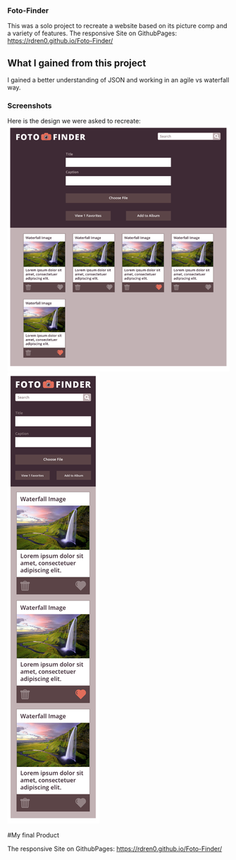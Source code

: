 ### Foto-Finder



This was a solo project to recreate a website based on its picture comp and a variety of features.
The responsive Site on GithubPages:
https://rdren0.github.io/Foto-Finder/
## What I gained from this project
I gained a better understanding of JSON and working in an agile vs waterfall way.
### Screenshots
Here is the design we were asked to recreate:
![Foto-Finder](images/Desktop-Comp.png)
![Foto-Finder](images/Mobile-Comp.png)

#My final Product


The responsive Site on GithubPages:
https://rdren0.github.io/Foto-Finder/

